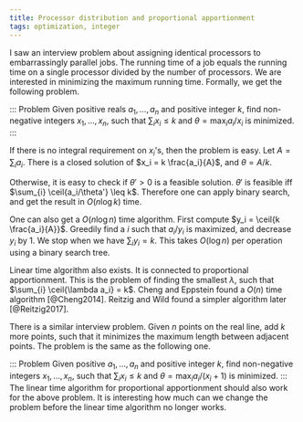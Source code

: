 ```yaml
---
title: Processor distribution and proportional apportionment
tags: optimization, integer
---
```


I saw an interview problem about assigning identical processors to embarrassingly parallel jobs. The running time of a job equals the running time on a single processor divided by the number of processors. We are interested in minimizing the maximum running time. Formally, we get the following problem.

::: Problem
  Given positive reals $a_1,\ldots,a_n$ and positive integer $k$, find non-negative integers $x_1,\ldots,x_n$, such that $\sum_{i} x_i \leq k$ and $\theta = \max_{i} a_i/x_i$ is minimized.
:::

If there is no integral requirement on $x_i$'s, then the problem is easy. Let $A=\sum_{i} a_i$. There is a closed solution of $x_i = k \frac{a_i}{A}$, and $\theta = A / k$.

Otherwise, it is easy to check if $\theta'>0$ is a feasible solution. $\theta'$ is feasible iff $\sum_{i} \ceil{a_i/\theta'} \leq k$. Therefore one can apply binary search, and get the result in $O(n\log k)$ time.

One can also get a $O(n\log n)$ time algorithm. First compute $y_i = \ceil{k \frac{a_i}{A}}$. Greedily find a $i$ such that $a_i/y_i$ is maximized, and decrease $y_i$ by $1$. We stop when we have $\sum_{i} y_i=k$. This takes $O(\log n)$ per operation using a binary search tree. 

Linear time algorithm also exists. It is connected to proportional apportionment. This is the problem of finding the smallest $\lambda$, such that $\sum_{i} \ceil{\lambda a_i} = k$. Cheng and Eppstein found a $O(n)$ time algorithm [@Cheng2014]. Reitzig and Wild found a simpler algorithm later [@Reitzig2017].

There is a similar interview problem. Given $n$ points on the real line, add $k$ more points, such that it minimizes the maximum length between adjacent points. The problem is the same as the following one.

::: Problem
  Given positive $a_1,\ldots,a_n$ and positive integer $k$, find non-negative integers $x_1,\ldots,x_n$, such that $\sum_{i} x_i \leq k$ and $\theta = \max_{i} a_i/(x_i+1)$ is minimized.
:::
The linear time algorithm for proportional apportionment should also work for the above problem. It is interesting how much can we change the problem before the linear time algorithm no longer works.